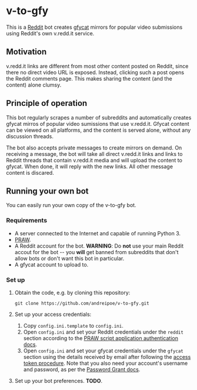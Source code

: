 # v-to-gfy

This is a [Reddit](https://reddit.com) bot creates [gfycat](https://gfycat.com/) mirrors for popular video submissions using Reddit's own v.redd.it service.

## Motivation 

v.redd.it links are different from most other content posted on Reddit, since there no direct video URL is exposed. Instead, clicking such a post opens the Reddit comments page. This makes sharing the content (and the content) alone clumsy. 

## Principle of operation

This bot regularly scrapes a number of subreddits and automatically creates gfycat mirros of popular video sumissions that use v.redd.it. Gfycat content can be viewed on all platforms, and the content is served alone, without any discussion threads.

The bot also accepts private messages to create mirrors on demand. On receiving a message, the bot will take all direct v.redd.it links and links to Reddit threads that contain v.redd.it media and will upload the content to gfycat. When done, it will reply with the new links. All other message content is discared.

## Running your own bot

You can easily run your own copy of the v-to-gfy bot.

### Requirements 

* A server connected to the Internet and capable of running Python 3.
* [PRAW](http://praw.readthedocs.io/en/latest/getting_started/installation.html).
* A Reddit account for the bot. **WARNING**: Do **not** use your main Reddit accout for the bot -- you **will** get banned from subreddits that don't allow bots or don't want this bot in particular.
* A gfycat account to upload to.

### Set up

1. Obtain the code, e.g. by cloning this repository:

    ```
    git clone https://github.com/andreipoe/v-to-gfy.git
    ```

2. Set up your access credentials: 
   1. Copy `config.ini.template` to `config.ini`.
   2. Open `config.ini` and set your Reddit credentials under the `reddit` section according to the [PRAW script application authentication docs](http://praw.readthedocs.io/en/latest/getting_started/authentication.html).
   3. Open `config.ini` and set your gfycat credentials under the `gfycat` section using the details received by email after following the [access token procedure](https://developers.gfycat.com/api/#quick-start). Note that you also need your account's username and password, as per the [Password Grant docs](https://developers.gfycat.com/api/#password-grant).
3. Set up your bot preferences. **TODO**.

